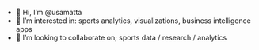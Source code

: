 - 👋 Hi, I’m @usamatta
- 👀 I’m interested in: sports analytics, visualizations, business intelligence apps
- 💞️ I’m looking to collaborate on; sports data / research / analytics

<!---
usamatta/usamatta is a ✨ special ✨ repository because its `README.md` (this file) appears on your GitHub profile.
You can click the Preview link to take a look at your changes.
--->
